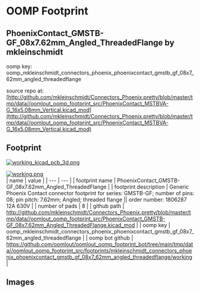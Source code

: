 # OOMP Footprint  
## PhoenixContact_GMSTB-GF_08x7.62mm_Angled_ThreadedFlange  by mkleinschmidt  
  
oomp key: oomp_mkleinschmidt_connectors_phoenix_phoenixcontact_gmstb_gf_08x7_62mm_angled_threadedflange  
  
source repo at: [http://github.com/mkleinschmidt/Connectors_Phoenix.pretty/blob/master/tmp/data//oomlout_oomp_footprint_src/PhoenixContact_MSTBVA-G_16x5.08mm_Vertical.kicad_mod](http://github.com/mkleinschmidt/Connectors_Phoenix.pretty/blob/master/tmp/data//oomlout_oomp_footprint_src/PhoenixContact_MSTBVA-G_16x5.08mm_Vertical.kicad_mod)  
## Footprint  
  
[![working_kicad_pcb_3d.png](working_kicad_pcb_3d_600.png)](working_kicad_pcb_3d.png)  
  
[![working.png](working_600.png)](working.png)  
| name | value | 
| --- | --- | 
| footprint name | PhoenixContact_GMSTB-GF_08x7.62mm_Angled_ThreadedFlange | 
| footprint description | Generic Phoenix Contact connector footprint for series: GMSTB-GF; number of pins: 08; pin pitch: 7.62mm; Angled; threaded flange || order number: 1806287 12A 630V | 
| number of pads | 8 | 
| github path | http://github.com/mkleinschmidt/Connectors_Phoenix.pretty/blob/master/tmp/data//oomlout_oomp_footprint_src/PhoenixContact_GMSTB-GF_08x7.62mm_Angled_ThreadedFlange.kicad_mod | 
| oomp key | oomp_mkleinschmidt_connectors_phoenix_phoenixcontact_gmstb_gf_08x7_62mm_angled_threadedflange | 
| oomp bot github | https://github.com/oomlout/oomlout_oomp_footprint_bot/tree/main/tmp/data//oomlout_oomp_footprint_src/footprints/mkleinschmidt_connectors_phoenix_phoenixcontact_gmstb_gf_08x7_62mm_angled_threadedflange/working | 
## Images  
